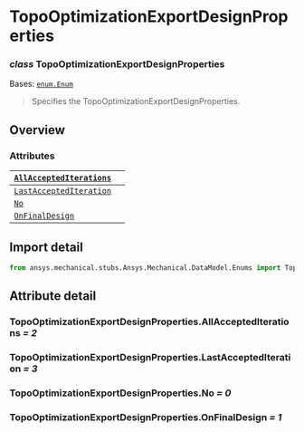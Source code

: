 # TopoOptimizationExportDesignProperties

### *class* TopoOptimizationExportDesignProperties

Bases: [`enum.Enum`](https://docs.python.org/3/library/enum.html#enum.Enum)

> Specifies the TopoOptimizationExportDesignProperties.

> <!-- !! processed by numpydoc !! -->

## Overview

### Attributes

| [`AllAcceptedIterations`](#TopoOptimizationExportDesignProperties.AllAcceptedIterations)   |    |
|--------------------------------------------------------------------------------------------|----|
| [`LastAcceptedIteration`](#TopoOptimizationExportDesignProperties.LastAcceptedIteration)   |    |
| [`No`](#TopoOptimizationExportDesignProperties.No)                                         |    |
| [`OnFinalDesign`](#TopoOptimizationExportDesignProperties.OnFinalDesign)                   |    |

## Import detail

```python
from ansys.mechanical.stubs.Ansys.Mechanical.DataModel.Enums import TopoOptimizationExportDesignProperties
```

## Attribute detail

### TopoOptimizationExportDesignProperties.AllAcceptedIterations *= 2*

### TopoOptimizationExportDesignProperties.LastAcceptedIteration *= 3*

### TopoOptimizationExportDesignProperties.No *= 0*

### TopoOptimizationExportDesignProperties.OnFinalDesign *= 1*
